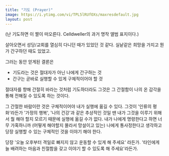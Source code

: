 ```yaml
---
title: "기도 (Prayer)"
image: https://i.ytimg.com/vi/TPL5lRUfOXs/maxresdefault.jpg
layout: post
---
```


(난 기도하면 이 짤이 떠오른다. Celldweller의 과거 명작 앨범 표지이다.)

살아오면서 성당/교회를 열심히 다니던 때가 있었던 것 같다. 실낱같은 희망을 가지고 뭔가 간구하던 때도 있었고.

그러는 동안 얻게된 결론은 

- 기도라는 것은 절대자가 아닌 나에게 간구하는 것 
- 간구는 곧바로 실행할 수 있게 구체적이어야 할 것

절대자를 향해 간절히 바라는 것처럼 기도하더라도 그것은 그 간절함이 나의 온 감각을 통해 전해질 수 있도록 하는 것이다. 

그 간절한 바람이란 것은 구체적이어야 내가 실행에 옮길 수 있다. 그것이 '인류의 평화'라든가 '가정의 행복', '나의 건강'과 같은 추상적인 것일 땐 내가 그것을 이루기 위해서 뭘 해야 할지 모르기 때문에 실행에 옮길 수가 없다. 내가 나에게 명령한다고 하면 너무 가혹하니까 (어떻게 해야할지 몰라서 망설이고 있는) 나에게 통사정한다고 생각하고 당장 실행할 수 있는 구체적인 것을 이야기 해야 한다. 

당장 '오늘 오후부터 격일로 빠지지 않고 운동할 수 있게 해 주세요' 라든가. '타인에게 늘 배려하는 마음과 친절함을 갖고 이야기 할 수 있도록 해 주세요'라든가. 